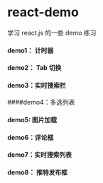 # react-demo
学习 react.js 的一些 demo 练习

#### demo1： 计时器

#### demo2： Tab 切换

#### demo3：实时搜索栏

####demo4：多选列表

#### demo5: 图片加载

#### demo6：评论框

#### demo7：实时搜索列表

#### demo8： 推特发布框

